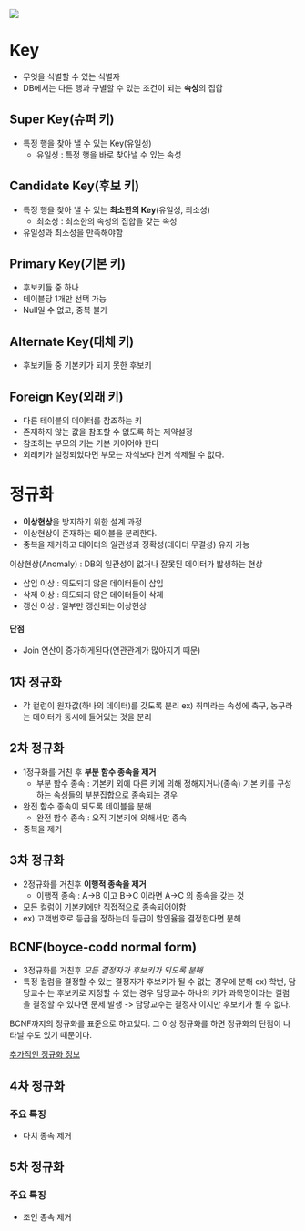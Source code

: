 
![](https://velog.velcdn.com/images/parksegun/post/8873e6a1-6bcb-4af2-ab03-6ba71deb6754/image.jpg)
# Key
- 무엇을 식별할 수 있는 식별자
- DB에서는 다른 행과 구별할 수 있는 조건이 되는 **속성**의 집합

## Super Key(슈퍼 키)
- 특정 행을 찾아 낼 수 있는 Key(유일성)
  - 유일성 : 특정 행을 바로 찾아낼 수 있는 속성
## Candidate Key(후보 키)
- 특정 행을 찾아 낼 수 있는 **최소한의 Key**(유일성, 최소성)
  - 최소성 : 최소한의 속성의 집합을 갖는 속성
- 유일성과 최소성을 만족해야함
## Primary Key(기본 키)
- 후보키들 중 하나
- 테이블당 1개만 선택 가능
- Null일 수 없고, 중복 불가
## Alternate Key(대체 키)
- 후보키들 중 기본키가 되지 못한 후보키
## Foreign Key(외래 키)
- 다른 테이블의 데이터를 참조하는 키
- 존재하지 않는 값을 참조할 수 없도록 하는 제약설정
- 참조하는 부모의 키는 기본 키이어야 한다
- 외래키가 설정되었다면 부모는 자식보다 먼저 삭제될 수 없다.
# 정규화
- **이상현상**을 방지하기 위한 설계 과정
- 이상현상이 존재하는 테이블을 분리한다.
- 중복을 제거하고 데이터의 일관성과 정확성(데이터 무결성) 유지 가능

>
이상현상(Anomaly) : DB의 일관성이 없거나 잘못된 데이터가 밟생하는 현상
- 삽입 이상 : 의도되지 않은 데이터들이 삽입
- 삭제 이상 : 의도되지 않은 데이터들이 삭제
- 갱신 이상 : 일부만 갱신되는 이상현상

#### 단점 
- Join 연산이 증가하게된다(연관관계가 많아지기 때문)

## 1차 정규화
- 각 컬럼이 원자값(하나의 데이터)를 갖도록 분리
 ex) 취미라는 속성에 축구, 농구라는 데이터가 동시에 들어있는 것을 분리
## 2차 정규화
- 1정규화를 거친 후 **부분 함수 종속을 제거**
  - 부분 함수 종속 : 기본키 외에 다른 키에 의해 정해지거나(종속) 기본 키를 구성하는 속성들의 부분집합으로 종속되는 경우
- 완전 함수 종속이 되도록 테이블을 분해
  - 완전 함수 종속 : 오직 기본키에 의해서만 종속
- 중복을 제거
## 3차 정규화
- 2정규화를 거친후 **이행적 종속을 제거**
  - 이행적 종속 : A->B 이고 B->C 이라면 A->C 의 종속을 갖는 것
- 모든 컬럼이 기본키에만 직접적으로 종속되어야함
- ex) 고객번호로 등급을 정하는데 등급이 할인율을 결정한다면 분해
## BCNF(boyce-codd normal form)
- 3정규화를 거친후 *모든 결정자가 후보키가 되도록 분해*
- 특정 컬럼을 결정할 수 있는 결정자가 후보키가 될 수 없는 경우에 분해
ex) 학번, 담당교수 는 후보키로 지정할 수 있는 경우 담당교수 하나의 키가 과목명이라는 컬럼을 결정할 수 있다면 문제 발생 -> 담당교수는 결정자 이지만 후보키가 될 수 없다.
>
BCNF까지의 정규화를 표준으로 하고있다. 그 이상 정규화를 하면 정규화의 단점이 나타날 수도 있기 때문이다.

[추가적인 정규화 정보](https://code-lab1.tistory.com/270)
## 4차 정규화
### 주요 특징
- 다치 종속 제거
## 5차 정규화
### 주요 특징
- 조인 종속 제거
